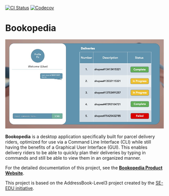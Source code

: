 [![CI Status](https://github.com/AY2223S2-CS2103-W16-1/tp/workflows/Java%20CI/badge.svg)](https://github.com/se-edu/addressbook-level3/actions)
[![Codecov](https://codecov.io/gh/AY2223S2-CS2103-W16-1/tp/branch/master/graph/badge.svg?token=PCRN843XDW)](https://codecov.io/gh/AY2223S2-CS2103-W16-1/tp)
# Bookopedia

![Ui](docs/images/Ui.png)

**Bookopedia** is a desktop application specifically built for parcel delivery riders, optimized for use via a Command Line Interface (CLI) while still having the benefits of a Graphical User Interface (GUI).
This enables delivery riders to be able to quickly plan their deliveries by typing in commands and still be able to view them in an organized manner.

For the detailed documentation of this project, see the **[Bookopedia Product Website](https://ay2223s2-cs2103-w16-1.github.io/tp/)**.


This project is based on the AddressBook-Level3 project created by the [SE-EDU initiative](https://se-education.org).